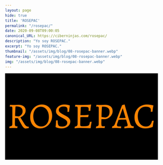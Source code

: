 ```yaml
---
layout: page
hide: true
title: 'ROSEPAC'
permalink: "/rosepac/"
date: 2020-09-08T09:00:05
canonical_URL: https://ciberninjas.com/rosepac/
description: "Yo soy ROSEPAC."
excerpt: "Yo soy ROSEPAC."
thumbnail: "/assets/img/blog/08-rosepac-banner.webp"
feature-img: "/assets/img/blog/08-rosepac-banner.webp"
img: "/assets/img/blog/08-rosepac-banner.webp"
---
```


![Rosepac, creador, desarrollador y programador de páginas web y aplicaciones móviles asturiano. Creando desde asturias.](/assets/img/blog/08-rosepac-banner.webp "Rosepac, creador, desarrollador y programador de páginas web y aplicaciones móviles asturiano. Creando desde asturias.")